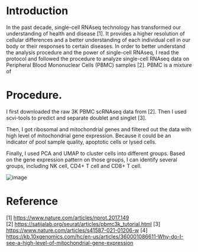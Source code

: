# Introduction
In the past decade, single-cell RNAseq technology has transformed our understanding of health and disease [1]. It provides a higher resolution of cellular differences and a better understanding of each individual cell in our body or their responses to certain diseases. In order to better understand the analysis procedure and the power of single-cell RNAseq, I read the protocol and followed the procedure to analyze single-cell RNAseq data on Peripheral Blood Mononuclear Cells (PBMC) samples [2]. PBMC is a mixture of

# Procedure. 
I first downloaded the raw 3K PBMC scRNAseq data from [2]. Then I used scvi-tools to predict and separate doublet and singlet [3]. 

Then, I got ribosomal and mitochondrial genes and filtered out the data with high level of mitochondrial gene expression. Because it could be an indicator of pool sample quality, apoptotic cells or lysed cells.

Finally, I used PCA and UMAP to cluster cells into different groups. Based on the gene expression pattern on those groups, I can identify several groups, including NK cell, CD4+ T cell and CD8+ T cell. 

![image](https://github.com/user-attachments/assets/892544c7-68a3-4667-b02a-b3945d7d0496)


# Reference
[1] https://www.nature.com/articles/nprot.2017.149  
[2] https://satijalab.org/seurat/articles/pbmc3k_tutorial.html
[3] https://www.nature.com/articles/s41587-021-01206-w
[4] https://kb.10xgenomics.com/hc/en-us/articles/360001086611-Why-do-I-see-a-high-level-of-mitochondrial-gene-expression
